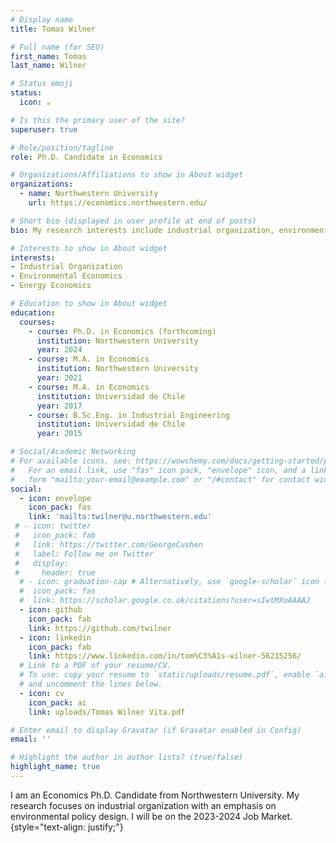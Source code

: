 ```yaml
---
# Display name
title: Tomas Wilner

# Full name (for SEO)
first_name: Tomas
last_name: Wilner

# Status emoji
status:
  icon: ☕️

# Is this the primary user of the site?
superuser: true

# Role/position/tagline
role: Ph.D. Candidate in Economics

# Organizations/Affiliations to show in About widget
organizations:
  - name: Northwestern University
    url: https://economics.northwestern.edu/

# Short bio (displayed in user profile at end of posts)
bio: My research interests include industrial organization, environmental policy design and regulation.

# Interests to show in About widget
interests:
- Industrial Organization
- Environmental Economics
- Energy Economics

# Education to show in About widget
education:
  courses:
    - course: Ph.D. in Economics (forthcoming)
      institution: Northwestern University
      year: 2024
    - course: M.A. in Economics
      institution: Northwestern University
      year: 2021
    - course: M.A. in Economics
      institution: Universidad de Chile
      year: 2017
    - course: B.Sc.Eng. in Industrial Engineering
      institution: Universidad de Chile
      year: 2015

# Social/Academic Networking
# For available icons, see: https://wowchemy.com/docs/getting-started/page-builder/#icons
#   For an email link, use "fas" icon pack, "envelope" icon, and a link in the
#   form "mailto:your-email@example.com" or "/#contact" for contact widget.
social:
  - icon: envelope
    icon_pack: fas
    link: 'mailto:twilner@u.northwestern.edu'
 # - icon: twitter
 #   icon_pack: fab
 #   link: https://twitter.com/GeorgeCushen
 #   label: Follow me on Twitter
 #   display:
 #     header: true
  # - icon: graduation-cap # Alternatively, use `google-scholar` icon from `ai` icon pack
  #  icon_pack: fas
  #  link: https://scholar.google.co.uk/citations?user=sIwtMXoAAAAJ
  - icon: github
    icon_pack: fab
    link: https://github.com/twilner
  - icon: linkedin
    icon_pack: fab
    link: https://www.linkedin.com/in/tom%C3%A1s-wilner-56215256/
  # Link to a PDF of your resume/CV.
  # To use: copy your resume to `static/uploads/resume.pdf`, enable `ai` icons in `params.yaml`,
  # and uncomment the lines below.
  - icon: cv
    icon_pack: ai
    link: uploads/Tomas Wilner Vita.pdf

# Enter email to display Gravatar (if Gravatar enabled in Config)
email: ''

# Highlight the author in author lists? (true/false)
highlight_name: true
---
```


I am an Economics Ph.D. Candidate from Northwestern University. My research focuses on industrial organization with an emphasis on environmental policy design. I will be on the 2023-2024 Job Market.
{style="text-align: justify;"}

